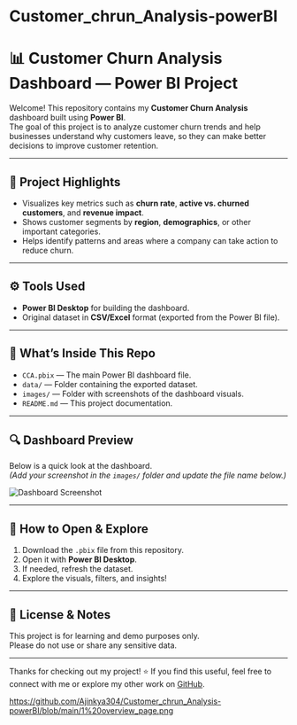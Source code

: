 # Customer_chrun_Analysis-powerBI
# 📊 Customer Churn Analysis Dashboard — Power BI Project

Welcome! This repository contains my **Customer Churn Analysis** dashboard built using **Power BI**.  
The goal of this project is to analyze customer churn trends and help businesses understand why customers leave, so they can make better decisions to improve customer retention.

---

## 🌟 Project Highlights

- Visualizes key metrics such as **churn rate**, **active vs. churned customers**, and **revenue impact**.
- Shows customer segments by **region**, **demographics**, or other important categories.
- Helps identify patterns and areas where a company can take action to reduce churn.

---

## ⚙️ Tools Used

- **Power BI Desktop** for building the dashboard.
- Original dataset in **CSV/Excel** format (exported from the Power BI file).

---

## 📁 What’s Inside This Repo

- `CCA.pbix` — The main Power BI dashboard file.
- `data/` — Folder containing the exported dataset.
- `images/` — Folder with screenshots of the dashboard visuals.
- `README.md` — This project documentation.

---

## 🔍 Dashboard Preview

Below is a quick look at the dashboard.  
*(Add your screenshot in the `images/` folder and update the file name below.)*

![Dashboard Screenshot](images/dashboard-screenshot.png)

---

## 🚀 How to Open & Explore

1. Download the `.pbix` file from this repository.
2. Open it with **Power BI Desktop**.
3. If needed, refresh the dataset.
4. Explore the visuals, filters, and insights!

---



## 📄 License & Notes

This project is for learning and demo purposes only.  
Please do not use or share any sensitive data.

---

Thanks for checking out my project! ⭐ If you find this useful, feel free to connect with me or explore my other work on [GitHub](https://github.com/your-username).

https://github.com/Ajinkya304/Customer_chrun_Analysis-powerBI/blob/main/1%20overview_page.png

